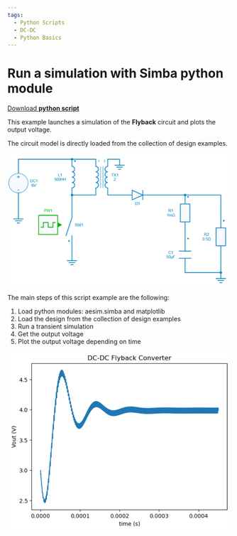 ```yaml
---
tags:
  - Python Scripts
  - DC-DC
  - Python Basics
---
```


# Run a simulation with Simba python module

[Download **python script**](1.%20Run%20Simulation.py)


This example launches a simulation of the **Flyback** circuit and plots the output voltage.

The circuit model is directly loaded from the collection of design examples.

![Flyback circuit](fig/flyback.png)

The main steps of this script example are the following:

1. Load python modules: aesim.simba and matplotlib
2. Load the design from the collection of design examples
3. Run a transient simulation
4. Get the output voltage
5. Plot the output voltage depending on time


![Output voltage](fig/output_voltage.png)